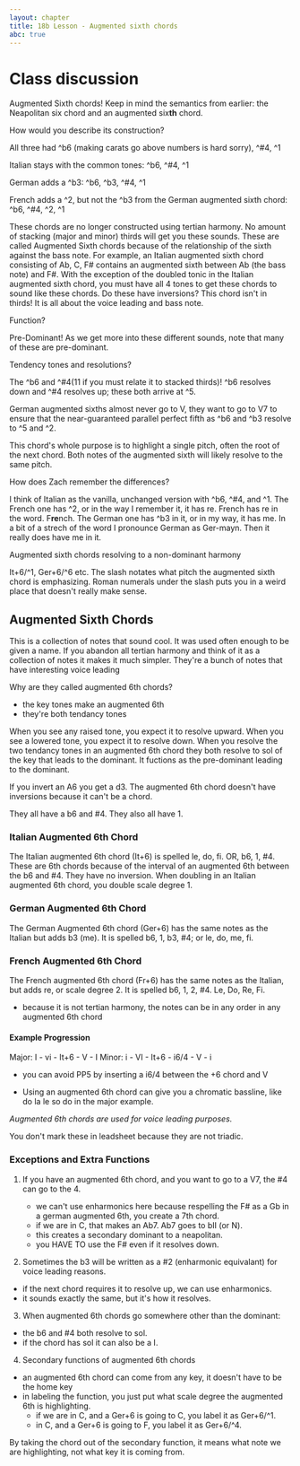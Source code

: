```yaml
---
layout: chapter
title: 18b Lesson - Augmented sixth chords
abc: true
---
```


# Class discussion

Augmented Sixth chords! Keep in mind the semantics from earlier: the Neapolitan six chord and an augmented six**th** chord. 

How would you describe its construction?

All three had ^b6 (making carats go above numbers is hard sorry), ^#4, ^1

Italian stays with the common tones: ^b6, ^#4, ^1

German adds a ^b3: ^b6, ^b3, ^#4, ^1

French adds a ^2, but not the ^b3 from the German augmented sixth chord: ^b6, ^#4, ^2, ^1

These chords are no longer constructed using tertian harmony. No amount of stacking (major and minor) thirds will get you these sounds. These are called Augmented Sixth chords because of the relationship of the sixth against the bass note. For example, an Italian augmented sixth chord consisting of Ab, C, F# contains an augmented sixth between Ab (the bass note) and F#. With the exception of the doubled tonic in the Italian augmented sixth chord, you must have all 4 tones to get these chords to sound like these chords. Do these have inversions? This chord isn't in thirds! It is all about the voice leading and bass note.

Function?

Pre-Dominant! As we get more into these different sounds, note that many of these are pre-dominant. 

Tendency tones and resolutions?

The ^b6 and ^#4(11 if you must relate it to stacked thirds)! ^b6 resolves down and ^#4 resolves up; these both arrive at ^5. 

German augmented sixths almost never go to V, they want to go to V7 to ensure that the near-guaranteed parallel perfect fifth as ^b6 and ^b3 resolve to ^5 and ^2.

This chord's whole purpose is to highlight a single pitch, often the root of the next chord. Both notes of the augmented sixth will likely resolve to the same pitch.

How does Zach remember the differences?

I think of Italian as the vanilla, unchanged version with ^b6, ^#4, and ^1. The French one has ^2, or in the way I remember it, it has re. French has re in the word. F**re**nch. The German one has ^b3 in it, or in my way, it has me. In a bit of a strech of the word I pronounce German as Ger-mayn. Then it really does have me in it. 

Augmented sixth chords resolving to a non-dominant harmony

It+6/^1, Ger+6/^6 etc. The slash notates what pitch the augmented sixth chord is emphasizing. Roman numerals under the slash puts you in a weird place that doesn't really make sense.

## Augmented Sixth Chords

This is a collection of notes that sound cool.
It was used often enough to be given a name. 
If you abandon all tertian harmony and think of it as a collection of notes it makes it much simpler.
They're a bunch of notes that have interesting voice leading

Why are they called augmented 6th chords?
- the key tones make an augmented 6th
- they're both tendancy tones

When you see any raised tone, you expect it to resolve upward.
When you see a lowered tone, you expect it to resolve down.
When you resolve the two tendancy tones in an augmented 6th chord they both resolve to sol of the key that leads to the dominant. 
It fuctions as the pre-dominant leading to the dominant. 

If you invert an A6 you get a d3. 
The augmented 6th chord doesn't have inversions because it can't be a chord. 

They all have a b6 and #4. 
They also all have 1. 

### Italian Augmented 6th Chord
The Italian augmented 6th chord (It+6) is spelled le, do, fi. 
OR, b6, 1, #4. 
These are 6th chords because of the interval of an augmented 6th between the b6 and #4. 
They have no inversion. 
When doubling in an Italian augmented 6th chord, you double scale degree 1. 

### German Augmented 6th Chord
The German Augmented 6th chord (Ger+6) has the same notes as the Italian but adds b3 (me).
It is spelled b6, 1, b3, #4; or le, do, me, fi. 
  
### French Augmented 6th Chord
The French augmented 6th chord (Fr+6) has the same notes as the Italian, but adds re, or scale degree 2. 
It is spelled b6, 1, 2, #4. 
Le, Do, Re, Fi. 
- because it is not tertian harmony, the notes can be in any order in any augmented 6th chord

#### Example Progression
Major:
I - vi - It+6 - V - I 
Minor: 
i - VI - It+6 - i6/4 - V - i
  - you can avoid PP5 by inserting a i6/4 between the +6 chord and V
  
- Using an augmented 6th chord can give you a chromatic bassline, like do la le so do in the major example.

*Augmented 6th chords are used for voice leading purposes.*

You don't mark these in leadsheet because they are not triadic. 

### Exceptions and Extra Functions
1. If you have an augmented 6th chord, and you want to go to a V7, the #4 can go to the 4. 
   - we can't use enharmonics here because respelling the F# as a Gb in a german augmented 6th, you create a 7th chord.
   - if we are in C, that makes an Ab7. Ab7 goes to bII (or N).
   - this creates a secondary dominant to a neapolitan. 
   - you HAVE TO use the F# even if it resolves down. 
   
2. Sometimes the b3 will be written as a #2 (enharmonic equivalant) for voice leading reasons.
  - if the next chord requires it to resolve up, we can use enharmonics.
  - it sounds exactly the same, but it's how it resolves.
  
3. When augmented 6th chords go somewhere other than the dominant:
  - the b6 and #4 both resolve to sol. 
  - if the chord has sol it can also be a I. 
 
4. Secondary functions of augmented 6th chords
  - an augmented 6th chord can come from any key, it doesn't have to be the home key
  - in labeling the function, you just put what scale degree the augmented 6th is highlighting. 
    - if we are in C, and a Ger+6 is going to C, you label it as Ger+6/^1.
    - in C, and a Ger+6 is going to F, you label it as Ger+6/^4. 
    
 By taking the chord out of the secondary function, it means what note we are highlighting, not what key it is coming from. 
  
